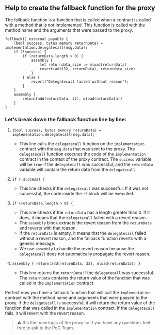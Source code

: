 ## Help to create the fallback function for the proxy

The fallback function is a function that is called when a contract is called with a method that is not implemented. This function is called with the method name and the arguments that were passed to the proxy.

```solidity
fallback() external payable {
    (bool success, bytes memory returnData) = implementation.delegatecall(msg.data);
    if (!success) {
        if (returnData.length > 0) {
            assembly {
                let returndata_size := mload(returnData)
                revert(add(32, returnData), returndata_size)
            }
        } else {
            revert("Delegatecall failed without reason");
        }
    }
    assembly {
        return(add(returnData, 32), mload(returnData))
    }
}
```

### Let's break down the fallback function line by line:

1. `(bool success, bytes memory returnData) = implementation.delegatecall(msg.data);`
    - This line calls the `delegatecall` function on the `implementation` contract with the `msg.data` that was sent to the proxy. The `delegatecall` function executes the code of the `implementation` contract in the context of the proxy contract. The `success` variable will be `true` if the `delegatecall` was successful, and the `returnData` variable will contain the return data from the `delegatecall`.

2. `if (!success) {`
    - This line checks if the `delegatecall` was successful. If it was not successful, the code inside the `if` block will be executed.

3. `if (returnData.length > 0) {`
    - This line checks if the `returnData` has a length greater than 0. If it does, it means that the `delegatecall` failed with a revert reason.
    - The `assembly` block extracts the revert reason from the `returnData` and reverts with that reason.
    - If the `returnData` is empty, it means that the `delegatecall` failed without a revert reason, and the fallback function reverts with a generic message.
    - We use `assembly` to handle the revert reason because the `delegatecall` does not automatically propagate the revert reason.

4. `assembly { return(add(returnData, 32), mload(returnData)) }`
    - This line returns the `returnData` if the `delegatecall` was successful. The `returnData` contains the return value of the function that was called in the `implementation` contract.

Perfect now you have a fallback function that will call the `implementation` contract with the method name and arguments that were passed to the proxy. If the `delegatecall` is successful, it will return the return value of the function that was called in the `implementation` contract. If the `delegatecall` fails, it will revert with the revert reason.

> ⚠️ It's the main logic of the proxy so if you have any questions feel free to ask to the PoC Team.
